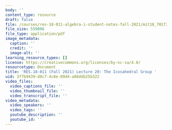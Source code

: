 ```yaml
---
body: ''
content_type: resource
draft: false
file: /courses/res-18-011-algebra-i-student-notes-fall-2021/mit18_701f21_lect20.pdf
file_size: 559006
file_type: application/pdf
image_metadata:
  caption: ''
  credit: ''
  image-alt: ''
learning_resource_types: []
license: https://creativecommons.org/licenses/by-nc-sa/4.0/
resourcetype: Document
title: 'RES.18-011 (Fall 2021) Lecture 20: The Icosahedral Group '
uid: 3f7b9439-d8c7-4c8e-89d4-a86ddb25b322
video_files:
  video_captions_file: ''
  video_thumbnail_file: ''
  video_transcript_file: ''
video_metadata:
  video_speakers: ''
  video_tags: ''
  youtube_description: ''
  youtube_id: ''
---
```

